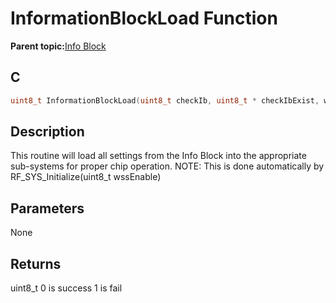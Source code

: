 # InformationBlockLoad Function

**Parent topic:**[Info Block](GUID-96F08F37-E558-49D3-9B97-9A086896263A.md)

## C

```c
uint8_t InformationBlockLoad(uint8_t checkIb, uint8_t * checkIbExist, wssEnable_t wssEnable);
```

## Description

This routine will load all settings from the Info Block into the appropriate sub-systems for proper chip operation. NOTE: This is done automatically by RF\_SYS\_Initialize\(uint8\_t wssEnable\)

## Parameters

None

## Returns

uint8\_t 0 is success 1 is fail

